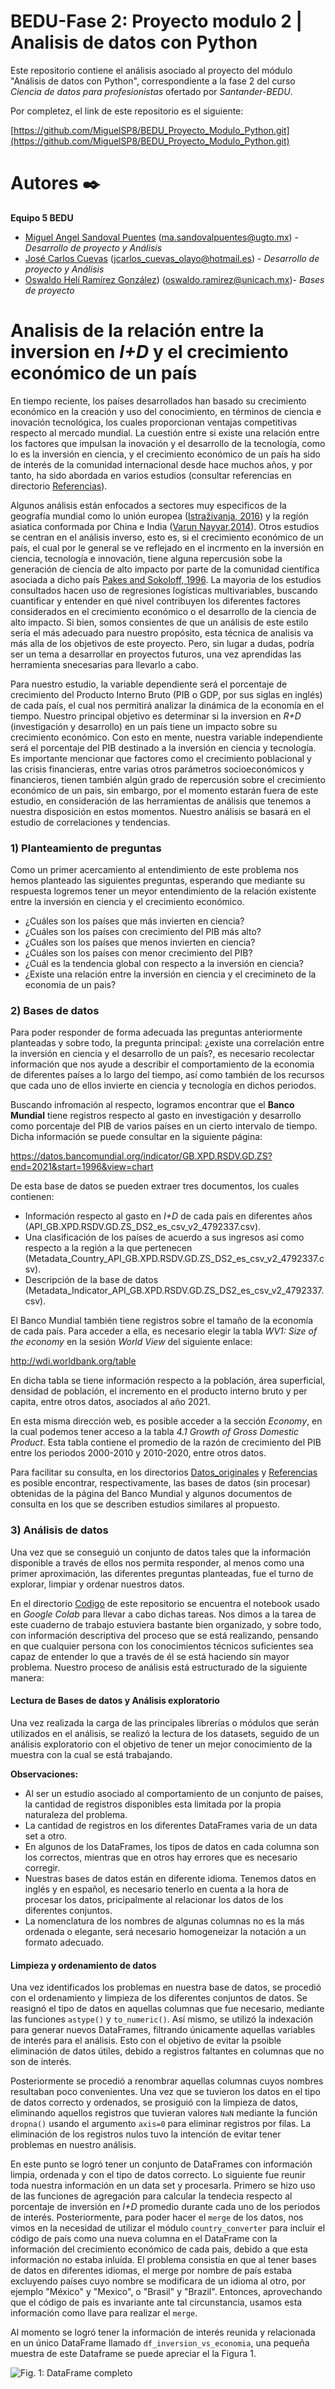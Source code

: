 # BEDU-Fase 2: Proyecto modulo 2 | Analisis de datos con Python

Este repositorio contiene el análisis asociado al proyecto del módulo "Análisis de datos con Python", correspondiente a la fase 2 del curso *Ciencia de datos para profesionistas* ofertado por *Santander-BEDU*.

Por completez, el link de este repositorio es el siguiente:

[https://github.com/MiguelSP8/BEDU_Proyecto_Modulo_Python.git](https://github.com/MiguelSP8/BEDU_Proyecto_Modulo_Python.git)

# Autores ✒️

**Equipo 5 BEDU**

* [Miguel Angel Sandoval Puentes](https://github.com/MiguelSP8) (ma.sandovalpuentes@ugto.mx)  - *Desarrollo de proyecto y Análisis* 
* [José Carlos Cuevas](https://github.com/CUOC907A) (jcarlos_cuevas_olayo@hotmail.es) - *Desarrollo de proyecto y Análisis*
* [Oswaldo Helí Ramírez González](https://github.com/waldohr1)) (oswaldo.ramirez@unicach.mx)- *Bases de proyecto*



# Analisis de la relación entre la inversion en *I+D* y el crecimiento económico de un país

En tiempo reciente, los países desarrollados han basado su crecimiento económico en la creación y uso del conocimiento, en términos de ciencia e inovación tecnológica, los cuales proporcionan ventajas competitivas respecto al mercado mundial. La cuestión entre si existe una relación entre los factores que impulsan la inovación y el desarrollo de la tecnología, como lo es la inversión en ciencia, y el crecimiento económico de un país ha sido de interés de la comunidad internacional desde hace muchos años, y por tanto, ha sido abordada en varios estudios (consultar referencias en directorio [Referencias](https://github.com/MiguelSP8/BEDU_Proyecto_Modulo_Python/tree/main/Referencias)). 

Algunos análisis están enfocados a sectores muy especificos de la geografía mundial como lo unión europea ([Istraživanja, 2016](https://github.com/MiguelSP8/BEDU_Proyecto_Modulo_Python/blob/main/Referencias/R%20D%20expenditure%20and%20economic%20growth%20EU28%20evidence%20for%20the%20period%202002%202012.pdf)) y la regíón asiatica conformada por China e India ([Varun Nayyar,2014](https://github.com/MiguelSP8/BEDU_Proyecto_Modulo_Python/blob/main/Referencias/FULLTEXT01.pdf)). Otros estudios se centran en el análisis inverso, esto es, si el crecimiento económico de un país, el cual por le general se ve reflejado en el incrmento en la inversión en ciencia, tecnología e innovación, tiene alguna repercusión sobe la generación de ciencia de alto impacto por parte de la comunidad científica asociada a dicho país [Pakes and Sokoloff, 1996](https://github.com/MiguelSP8/BEDU_Proyecto_Modulo_Python/blob/main/Referencias/pnas.93.23.12655.pdf). La mayoria de los estudios consultados hacen uso de regresiones logísticas multivariables, buscando cuantificar y entender en qué nivel contribuyen los diferentes factores considerados en el crecimiento económico o el desarrollo de la ciencia de alto impacto. Si bien, somos consientes de que un análisis de este estilo sería el más adecuado para nuestro propósito, esta técnica de analisis va más alla de los objetivos de este proyecto. Pero, sin lugar a dudas, podría ser un tema a desarrollar en proyectos futuros, una vez aprendidas las herramienta snecesarias para llevarlo a cabo.

Para nuestro estudio, la variable dependiente será el porcentaje de crecimiento del Producto Interno Bruto (PIB o GDP, por sus siglas en inglés) de cada país, el cual nos permitirá analizar la dinámica de la economía en el tiempo. Nuestro principal objetivo es determinar si la inversion en *R+D* (investigación y desarrollo) en un país tiene un impacto sobre su crecimiento económico. Con esto en mente, nuestra variable independiente será el porcentaje del PIB destinado a la inversión en ciencia y tecnología. Es importante mencionar que factores como el crecimiento poblacional y las crisis financieras, entre varias otros parámetros socioeconómicos y financieros, tienen también algún grado de repercusión sobre el crecimiento económico de un pais, sin embargo, por el momento estarán fuera de este estudio, en consideración de las herramientas de análisis que tenemos a nuestra disposición en estos momentos. Nuestro análisis se basará en el estudio de correlaciones y tendencias.

### 1) Planteamiento de preguntas

Como un primer acercamiento al entendimiento de este problema nos hemos planteado las siguientes preguntas, esperando que mediante su respuesta logremos tener un meyor entendimiento de la relación existente entre la inversión en ciencia y el crecimiento económico.

- ¿Cuáles son los países que más invierten en ciencia?
- ¿Cuáles son los países con crecimiento del PIB más alto?
- ¿Cuáles son los países que menos invierten en ciencia?
- ¿Cuáles son los países con menor crecimiento del PIB?
- ¿Cuál es la tendencia global con respecto a la inversión en ciencia?
- ¿Existe una relación entre la inversión en ciencia y el crecimineto de la economia de un pais?

### 2) Bases de datos

Para poder responder de forma adecuada las preguntas anteriormente planteadas y sobre todo, la pregunta principal: ¿existe una correlación entre la inversión en ciencia y el desarrollo de un país?, es necesario recolectar información que nos ayude a describir el comportamiento de la economia de diferentes países a lo largo del tiempo, así como también de los recursos que cada uno de ellos invierte en ciencia y tecnología en dichos periodos.

Buscando infromación al respecto, logramos encontrar que el **Banco Mundial** tiene registros respecto al gasto en investigación y desarrollo como porcentaje del PIB de varios países en un cierto intervalo de tiempo. Dicha información se puede consultar en la siguiente página:

https://datos.bancomundial.org/indicator/GB.XPD.RSDV.GD.ZS?end=2021&start=1996&view=chart

De esta base de datos se pueden extraer tres documentos, los cuales contienen: 

* Información respecto al gasto en *I+D* de cada país en diferentes años (API_GB.XPD.RSDV.GD.ZS_DS2_es_csv_v2_4792337.csv).
* Una clasificación de los países de acuerdo a sus ingresos así como respecto a la región a la que pertenecen (Metadata_Country_API_GB.XPD.RSDV.GD.ZS_DS2_es_csv_v2_4792337.csv).
* Descripción de la base de datos (Metadata_Indicator_API_GB.XPD.RSDV.GD.ZS_DS2_es_csv_v2_4792337.csv).

El Banco Mundial también tiene registros sobre el tamaño de la economía de cada país. Para acceder a ella, es necesario elegir la tabla *WV1: Size of the economy* en la sesión *World View* del siguiente enlace:

http://wdi.worldbank.org/table

En dicha tabla se tiene información respecto a la población, área superficial, densidad de población, el incremento en el producto interno bruto y per capita, entre otros datos, asociados al año 2021.

En esta misma dirección web, es posible acceder a la sección  *Economy*, en la cual podemos tener acceso a la tabla *4.1 Growth of Gross Domestic Product*. Esta tabla contiene el promedio de la razón de crecimiento del PIB entre los periodos 2000-2010 y 2010-2020, entre otros datos. 

Para facilitar su consulta, en los directorios [Datos_originales](https://github.com/MiguelSP8/BEDU_Proyecto_Modulo_Python/tree/main/Datos_originales) y [Referencias](https://github.com/MiguelSP8/BEDU_Proyecto_Modulo_Python/tree/main/Referencias) es posible encontrar, respectivamente, las bases de datos (sin procesar) obtenidas de la página del Banco Mundial y algunos documentos de consulta en los que se describen estudios similares al propuesto.

### 3) Análisis de datos

Una vez que se conseguió un conjunto de datos tales que la información disponible a través de ellos nos permita responder, al menos como una primer aproximación, las diferentes preguntas planteadas, fue el turno de explorar, limpiar y ordenar nuestros datos. 

En el directorio [Codigo](https://github.com/MiguelSP8/BEDU_Proyecto_Modulo_Python/blob/main/Codigo/proyecto_python_bedu_team5.ipynb) de este repositorio se encuentra el notebook usado en *Google Colab* para llevar a cabo dichas tareas. Nos dimos a la tarea de este cuaderno de trabajo estuviera bastante bien organizado, y sobre todo, con información descriptiva del proceso que se está realizando, pensando en que cualquier persona con los conocimientos técnicos suficientes sea capaz de entender lo que a través de él se está haciendo sin mayor problema. Nuestro proceso de análisis está estructurado de la siguiente manera:


#### Lectura de Bases de datos y Análisis exploratorio
Una vez realizada la carga de las principales  librerías o módulos que serán utilizados en el análisis, se realizó la lectura de los datasets, seguido  de un análisis exploratorio con el objetivo de tener un mejor conocimiento de la muestra con la cual se está trabajando.

**Observaciones:**
* Al ser un estudio asociado al comportamiento de un conjunto de países, la cantidad de registros disponibles esta limitada por la propia naturaleza del problema.
* La cantidad de registros en los diferentes DataFrames varia de un data set a otro.
* En algunos de los DataFrames, los tipos de datos en cada columna son los correctos, mientras que en otros hay errores que es necesario corregir.
* Nuestras bases de datos están en diferente idioma. Tenemos datos en inglés y en español, es necesario tenerlo en cuenta a la hora de procesar los datos, pricipalmente al relacionar los datos de los diferentes conjuntos.
* La nomenclatura de los nombres de algunas columnas no es la más ordenada o elegante, será necesario homogeneizar la notación a un formato adecuado.

#### Limpieza y ordenamiento de datos

Una vez identificados los problemas en nuestra base de datos, se procedió con el ordenamiento y limpieza de los diferentes conjuntos de datos. Se reasignó el tipo de datos en aquellas columnas que fue necesario, mediante las funciones `astype()` y `to_numeric()`. Así mismo, se utilizó la indexación para generar nuevos DataFrames, filtrando únicamente aquellas variables de interés para el análisis. Esto con el objetivo de evitar la psoible eliminación de datos útiles, debido a registros faltantes en columnas que no son de interés.

Posteriormente se procedió a renombrar aquellas columnas cuyos nombres resultaban poco convenientes. Una vez que se tuvieron los datos en el tipo de datos correcto y ordenados, se prosiguió con la limpieza de datos, eliminando aquellos registros que tuvieran valores `NaN` mediante la función `dropna()` usando el argumento `axis=0` para eliminar registros por filas. La eliminación de los registros nulos tuvo la intención de evitar tener problemas en nuestro análisis. 

En este punto se logró tener un conjunto de DataFrames con información limpia, ordenada y con el tipo de datos correcto. Lo siguiente fue reunir toda nuestra información en un data set y procesarla. Primero se hizo uso de las funciones de agregación para calcular la tendecia respecto al porcentaje de inversión en *I+D* promedio durante cada uno de los periodos de interés. Posteriormente, para poder hacer el `merge` de los datos, nos vimos en la necesidad de utilizar el módulo `country_converter` para incluir el código de país como una nueva columna en el DataFrame con la información del crecimiento económico de cada pais, debido a que esta información no estaba inluída. El problema consistía en que al tener bases de datos en diferentes idiomas, el merge por nombre de país estaba excluyendo países cuyo nombre se modificara de un idioma al otro, por ejemplo "México" y "Mexico", o  "Brasil" y "Brazil". Entonces, aprovechando que el código de país es invariante ante tal circunstancia, usamos esta información como llave para realizar el `merge`.

Al momento se logró tener la información de interés reunida y relacionada en un único DataFrame llamado `df_inversion_vs_economia`, una pequeña muestra de este Dataframe se puede apreciar el la Figura 1.

![Fig. 1: DataFrame completo](https://github.com/MiguelSP8/BEDU_Proyecto_Modulo_Python/blob/main/Imagenes/DF_inv_ec.png)
